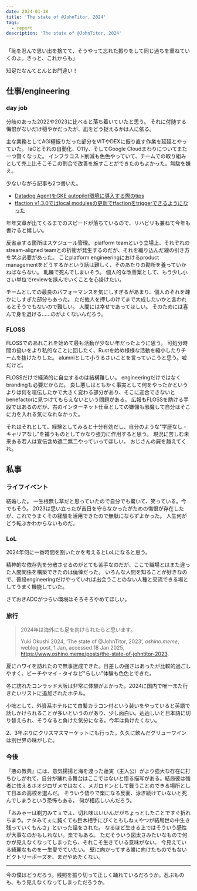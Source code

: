 ```yaml
---
date: 2024-01-18
title: 'The state of @JohnTitor, 2024'
tags:
  - report
description: 'The state of @JohnTitor, 2024'
---
```


「恥を忍んで思い出を捨てて、そうやって忘れた振りをして同じ過ちを重ねていくのよ。きっと、これからも」

知足だなんてとんとお門違い！

## 仕事/engineering

### day job

分岐のあった2022や2023に比べると落ち着いていたと思う。
それに付随する悔恨がないだけ穏やかだったが、凪をどう捉えるかは人に依る。

主な業務としてAGI極振りだった部分をVITやDEXに振り直す作業を延延とやっていた。
IaCとそれの自動化、O11y、そしてGoogle Cloudまわりについてまた一つ賢くなった。
インフラコスト削減も色色やっていて、チームでの取り組みとして売上比そこそこの割合で改善を施すことができたのもよかった。無駄を嫌え。

少ないながら記事も2つ書いた。

- [Datadog AgentをGKE autopilot環境に導入する際のtips](https://zenn.dev/canary_techblog/articles/1bd40c435bd69e)
- [tfaction v1.3.0ではlocal modulesの更新でtfactionをtriggerできるようになった](https://zenn.dev/canary_techblog/articles/bcb7a8a249d6ff)

年年文章が出てくるまでのスピードが落ちているので、リハビリも兼ねて今年も書けると嬉しい。

反省点する箇所はスケジュール管理。
platform teamという立場上、それぞれのstream-aligned teamとの折衝が発生するのだが、それを織り込んだ線の引き方を学ぶ必要があった。
ことplatform engineeringにおけるproduct managementをどうするかという話は難しく、そのあたりの勘所を養っていかねばならない。
軋轢で死んでしまいそう。
個人的な改善案として、もう少し小さい単位でreviewを挟んでいくことを心掛けたい。

チームとしての最良のパフォーマンスを気にしすぎるがあまり、個人のそれを疎かにしすぎた部分もあった。
ただ他人を押しのけてまで大成したいかと言われるとそうでもないので難しい。
人間には幸せであってほしい。
そのためには喜んで身を退ける……のがよくないんだろう。

### FLOSS

FLOSSでのあれこれを始めて最も活動が少ない年だったように思う。
可処分時間の扱いをより私的なことに回したく、Rustを始め様様な活動を縮小したりチームを抜けたりした。
alumniとして小うるさいことを言っていこうと思う。嘘だけど。

FLOSSだけで経済的に自立するのは結構難しい。
engineeringだけではなくbrandingも必要だからだ。
良し悪しはともかく事実として何をやったかというよりは何を喧伝したかで大きく変わる部分があり、そこに迎合できないとbenefactorに見つけてもらえないという問題がある。
広報もFLOSSを助ける手段ではあるのだが、古のインターネット仕草としての嫌儲も邪魔して自分はそこに力を入れる気になれなかった。

それはそれとして、経験としてみると十分有効だし、自分のような"学歴なし・キャリアなし"を補うものとしてかなり強力に作用すると思う。
現況に苦しむ未来ある若人は宣伝含め遮二無二やっていってほしい。
おじさんの屍を越えてくれ。

## 私事

### ライフイベント

結婚した。
一生根無し草だと思っていたので自分でも驚いて、笑っている。今でもそう。
2023は思い立ったが吉日を守らなかったがための悔恨が存在したが、これでうまくその経験を活用できたので無駄にならずよかった。
人生何がどう転ぶかわからないものだ。

### LoL

2024年何に一番時間を割いたかを考えるとLoLになると思う。

精神的な依存先を分散させるのがとても苦手なのだが、ここで職場とはまた違った人間関係を構築できたのは僥倖だった。
いろんな人間を知ることが好きなので、普段engineeringだけやっていれば出会うことのない人種と交流できる場としてうまく機能していた。

さておきADCがつらい環境はそろそろやめてほしい。

### 旅行

> 2024年は海外にも足を向けられたらと思います。
> 
> Yuki Okushi 2024, ‘The state of @JohnTitor, 2023’, _oshino.meme_, weblog post, 1 Jan, accessed 18 Jan 2025, <https://www.oshino.meme/posts/the-state-of-johntitor-2023>.

夏にハワイを訪れたので無事達成できた。日差しの強さはあったが比較的過ごしやすく、ビーチやマイ・タイなど"らしい"体験も色色とできた。

冬に訪れたコンラッド大阪は非常に体験がよかった。2024に国内で唯一また行きたいリストに追加されたホテル。

小咄として、外資系ホテルにて白髪カラコン付という装いをやっていると英語で話しかけられることが多いというのがあり、少し面白い。辿辿しいと日本語に切り替えられ、そうなると負けた気分になる。今年は負けたくない。

2、3年ぶりにクリスマスマーケットにも行った。久久に飲んだグリューワインは別世界の味がした。

### 今後

『悪の教典』には、意気揚揚と海を渡った蓮実（主人公）がより強大な存在に打ちひしがれて、自分が踊れる舞台はここではないと悟る描写がある。結局彼は強者に怯えるホオジロザメではなく、メガロドンとして舞うことのできる場所として日本の高校を選んだ。
そういう悟りで楽になる反面、泳ぎ続けていないと死んでしまうという恐怖もある。
何が相応しいんだろう。

「おみゃーは剃刀みてぇでよ、切れ味はいいんだがちょっとしたことですぐ折れちまう。ナタみてぇに鈍くても巨木相手にびくともしねぇやつが結局世の中生き残っていくもんさ」といった話をされた。
なるほど生きる上ではそういう感性が大事なのかもしれない。楽でもある。
ただそういう図太さみたいなもので何かが見えなくなってしまったら、それこそ生きている意味がない。
今見えている綺麗なものを一生愛でていたい。
壁に向かってする誰に向けたものでもないビクトリーポーズを、まだやめたくない。

---

今の僕はどうだろう。残照を振り切って正しく踊れているだろうか。忍ぶものも、もう見えなくなってしまっただろうか。
